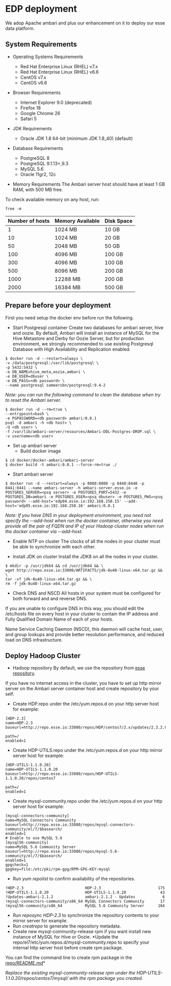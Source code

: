 # EDP deployment

We adop Apache ambari and plus our enhancement on it to deploy our esse data platform.

## System Requirements

* Operating Systems Requirements
  - Red Hat Enterprise Linux (RHEL) v7.x
  - Red Hat Enterprise Linux (RHEL) v6.6
  - CentOS v7.x
  - CentOS v6.6

* Browser Requirements
  - Internet Explorer 9.0 (deprecated)
  - Firefox 18
  - Google Chrome 26
  - Safari 5

* JDK Requirements
  - Oracle JDK 1.8 64-bit (minimum JDK 1.8_40) (default)

* Database Requirements
  - PostgreSQL 8
  - PostgreSQL 9.1.13+,9.3
  - MySQL 5.6
  - Oracle 11gr2, 12c

* Memory Requirements
The Ambari server host should have at least 1 GB RAM, with 500 MB free.

To check available memory on any host, run:
```
free -m
```

| Number of hosts | Memory Available | Disk Space |
|-----------------|------------------|------------|
| 1  | 1024 MB | 10 GB
| 10 | 1024 MB | 20 GB
| 50 | 2048 MB | 50 GB
| 100| 4096 MB |100 GB
| 300| 4096 MB |100 GB
| 500| 8096 MB |200 GB
|1000|12288 MB |200 GB
|2000|16384 MB |500 GB

## Prepare before your deployment

First you need setup the docker env before run the following.

* Start Postgresql container
Create two databases for ambari server, hive and oozie. By default, Ambari will install an instance of MySQL for the Hive Metastore and Derby for Oozie Server, but for production environment, we strongly recommended to use existing Postgresql Database with High Availability and Replication enabled.
```
$ docker run -d --restart=always \
-v /data/postgresql:/var/lib/postgresql \
-p 5432:5432 \
-e DB_NAME=hive_meta,oozie,ambari \
-e DB_USER=dbuser \
-e DB_PASS=<db password> \
--name postgresql sameersbn/postgresql:9.4-2
```

*Note: you can run the following command to clean the database when try to reset the Ambari server.*
```
$ docker run -d --rm=true \
--entrypoint=bash \
-e PGPASSWORD=<db password> ambari:0.0.1 
psql -d ambari -h <db host> \
-U <db user> \
-f /var/lib/ambari-server/resources/Ambari-DDL-Postgres-DROP.sql \
-v username=<db user>
```

* Set up ambari server
  - Build docker image
```
$ cd docker/docker-ambari/ambari-server
$ docker build -t ambari:0.0.1 --force-rm=true ./
```

  - Start ambari server
```
$ docker run -d --restart=always -p 8080:8080 -p 8440:8440 -p 8441:8441 --name ambari-server -h ambari-server.esse.io -e POSTGRES_SERVER=<psq server> -e POSTGRES_PORT=5432 -e POSTGRES_DB=ambari -e POSTGRES_USER=<psq dbuser> -e POSTGRES_PWS=<psq password> --add-host='edp04.esse.io:192.168.250.15' --add-host='edp05.esse.io:192.168.250.16' ambari:0.0.1
```
*Note: If you have DNS in your deployment environment, you need not specify the --add-host when run the docker container, otherwise you need provide all  the pair of FQDN and IP of your Hadoop cluster nodes when run the docker container via --add-host.*

* Enable NTP on cluster
The clocks of all the nodes in your cluster must be able to synchronize with each other.

* Install JDK on cluster
Install the JDK8 on all the nodes in your cluster.
```
$ mkdir -p /usr/jdk64 && cd /usr/jdk64 && \
wget http://repo.esse.io:33080/ARTIFACTS/jdk-8u40-linux-x64.tar.gz && \
tar -xf jdk-8u40-linux-x64.tar.gz && \
rm -f jdk-8u40-linux-x64.tar.gz
```

* Check DNS and NSCD
All hosts in your system must be configured for both forward and and reverse DNS.

If you are unable to configure DNS in this way, you should edit the /etc/hosts file on every host in your cluster to contain the IP address and Fully Qualified Domain Name of each of your hosts.

Name Service Caching Daemon (NSCD), this daemon will cache host, user, and group lookups and provide better resolution performance, and reduced load on DNS infrastructure.

## Deploy Hadoop Cluster

* Hadoop repository
By default, we use the repository from [esse repository](http://repo.esse.io:33080/repos).

If you have no internet access in the cluster, you have to set up http mirror server on the Ambari server container host and create repository by your self.
  - Create HDP.repo under the /etc/yum.repos.d on your http server host for example:
```
[HDP-2.3]
name=HDP-2.3
baseurl=http://repo.esse.io:33080/repos/HDP/centos7/2.x/updates/2.3.2.0

path=/
enabled=1
```

  - Create HDP-UTILS.repo under the /etc/yum.repos.d on your http mirror server host for example:
```
[HDP-UTILS-1.1.0.20]
name=HDP-UTILS-1.1.0.20
baseurl=http://repo.esse.io:33080/repos/HDP-UTILS-1.1.0.20/repos/centos7

path=/
enabled=1
```

  - Create mysql-community.repo under the /etc/yum.repos.d on your http server host for example:
```
[mysql-connectors-community]
name=MySQL Connectors Community
baseurl=http://repo.esse.io:33080/repos/mysql-connectors-community/el/7/$basearch/
enabled=1
# Enable to use MySQL 5.6
[mysql56-community]
name=MySQL 5.6 Community Server
baseurl=http://repo.esse.io:33080/repos/mysql-5.6-community/el/7/$basearch/
enabled=1
gpgcheck=1
gpgkey=file:/etc/pki/rpm-gpg/RPM-GPG-KEY-mysql
```

  - Run *yum repolist* to confirm availability of the repositories.
```
!HDP-2.3                           HDP-2.3                         175
!HDP-UTILS-1.1.0.20                HDP-UTILS-1.1.0.20               43
!Updates-ambari-2.1.2              ambari-2.1.2 - Updates            6
!mysql-connectors-community/x86_64 MySQL Connectors Community       17
!mysql56-community/x86_64          MySQL 5.6 Community Server      184
```

  - Run *reposync HDP-2.3* to synchronize the repository contents to your mirror server for example.
  - Run *creatrepo <repo location>* to generate the repository metadata.
  - Create new mysql-community-release rpm if you want install new instance of MySQL for Hive or Oozie.
*Update the repo/el7/etc/yum.repos.d/mysql-community.repo to specify your internal http server host before create rpm package.

You can find the command line to create rpm package in the [repo/README.md](../repo/README.md)*

*Replace the existing mysql-community-release rpm under the HDP-UTILS-1.1.0.20/repos/centos7/mysql/ with the rpm package you created.*

